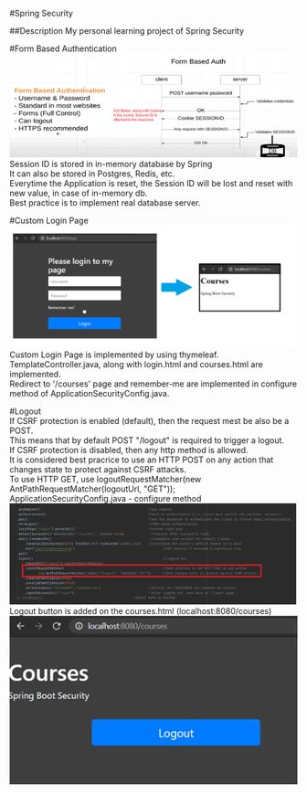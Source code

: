 #Spring Security

##Description
My personal learning project of Spring Security

#Form Based Authentication
![](diagram/Form-Based-Auth.png)  
Session ID is stored in in-memory database by Spring  
It can also be stored in Postgres, Redis, etc.  
Everytime the Application is reset, the Session ID will be lost and reset with new value, in case of in-memory db.  
Best practice is to implement real database server.  

#Custom Login Page 
![](diagram/custom-login.png)  
Custom Login Page is implemented by using thymeleaf.  
TemplateController.java, along with login.html and courses.html are implemented.  
Redirect to '/courses' page and remember-me are implemented in configure method of ApplicationSecurityConfig.java.  

#Logout  
If CSRF protection is enabled (default), then the request mest be also be a POST.  
This means that by default POST "/logout" is required to trigger a logout.  
If CSRF protection is disabled, then any http method is allowed.  
It is considered best pracrice to use an HTTP POST on any action that changes state to protect against CSRF attacks.  
To use HTTP GET, use logoutRequestMatcher(new AntPathRequestMatcher(logoutUrl, "GET"));  
ApplicationSecurityConfig.java - configure method  
![](diagram/logout-url.png)  
Logout button is added on the courses.html (localhost:8080/courses)  
![](diagram/logout-courses.png)  
